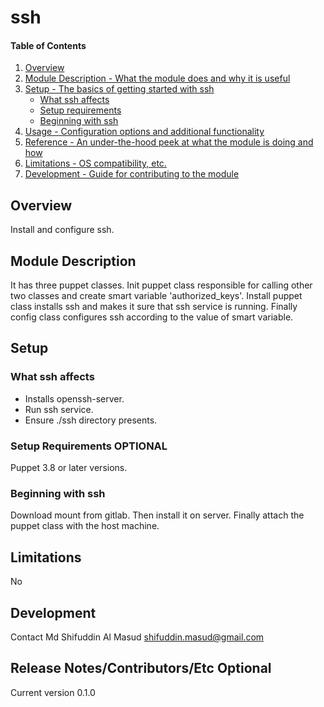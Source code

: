 # ssh

#### Table of Contents

1. [Overview](#overview)
2. [Module Description - What the module does and why it is useful](#module-description)
3. [Setup - The basics of getting started with ssh](#setup)
    * [What ssh affects](#what-ssh-affects)
    * [Setup requirements](#setup-requirements)
    * [Beginning with ssh](#beginning-with-ssh)
4. [Usage - Configuration options and additional functionality](#usage)
5. [Reference - An under-the-hood peek at what the module is doing and how](#reference)
5. [Limitations - OS compatibility, etc.](#limitations)
6. [Development - Guide for contributing to the module](#development)

## Overview

Install and configure ssh.

## Module Description

It has three puppet classes. Init puppet class responsible for calling other two classes and create smart variable 'authorized_keys'. Install puppet class installs ssh and makes it sure that ssh service is running. Finally config class configures ssh according to the value of smart variable.

## Setup

### What ssh affects

* Installs openssh-server.
* Run ssh service.
* Ensure ./ssh directory presents.

### Setup Requirements **OPTIONAL**

Puppet 3.8 or later versions.

### Beginning with ssh
Download mount from gitlab. Then install it on server. Finally attach the puppet class with the host machine.

## Limitations

No

## Development

Contact Md Shifuddin Al Masud <shifuddin.masud@gmail.com>

## Release Notes/Contributors/Etc **Optional**

Current version 0.1.0
